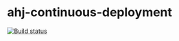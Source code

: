 # ahj-continuous-deployment

[![Build status](https://ci.appveyor.com/api/projects/status/2g17ul8vlm4j3oa9?svg=true)](https://ci.appveyor.com/project/dmitry-izjurov/ahj-continuous-deployment)